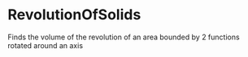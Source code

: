 # RevolutionOfSolids
Finds the volume of the revolution of an area bounded by 2 functions rotated around an axis
